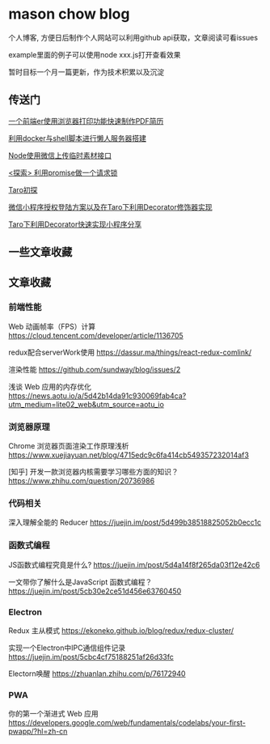 # mason chow blog

个人博客, 方便日后制作个人网站可以利用github api获取，文章阅读可看issues

example里面的例子可以使用node xxx.js打开查看效果

暂时目标一个月一篇更新，作为技术积累以及沉淀

## 传送门

[一个前端er使用浏览器打印功能快速制作PDF简历](https://github.com/BryantZhou/blog/issues/1)

[利用docker与shell脚本进行懒人服务器搭建](https://github.com/BryantZhou/blog/issues/2)

[Node使用微信上传临时素材接口](https://github.com/BryantZhou/blog/issues/3)

[<探索> 利用promise做一个请求锁](https://github.com/BryantZhou/blog/issues/4)

[Taro初探](https://github.com/BryantZhou/blog/issues/5)

[微信小程序授权登陆方案以及在Taro下利用Decorator修饰器实现](https://github.com/BryantZhou/blog/issues/6)

[Taro下利用Decorator快速实现小程序分享](https://github.com/BryantZhou/blog/issues/7)

## 一些文章收藏

## 文章收藏

### 前端性能

Web 动画帧率（FPS）计算 https://cloud.tencent.com/developer/article/1136705

redux配合serverWork使用 https://dassur.ma/things/react-redux-comlink/

渲染性能 https://github.com/sundway/blog/issues/2

浅谈 Web 应用的内存优化 https://news.aotu.io/a/5d42b14da91c930069fab4ca?utm_medium=lite02_web&utm_source=aotu_io



### 浏览器原理

Chrome 浏览器页面渲染工作原理浅析 https://www.xuejiayuan.net/blog/4715edc9c6fa414cb549357232014af3

[知乎] 开发一款浏览器内核需要学习哪些方面的知识？ https://www.zhihu.com/question/20736986



### 代码相关

深入理解全能的 Reducer https://juejin.im/post/5d499b38518825052b0ecc1c



### 函数式编程

JS函数式编程究竟是什么? https://juejin.im/post/5d4a14f8f265da03f12e42c6

一文带你了解什么是JavaScript 函数式编程？ https://juejin.im/post/5cb30e2ce51d456e63760450



### Electron

Redux 主从模式 https://ekoneko.github.io/blog/redux/redux-cluster/

实现一个Electron中IPC通信组件记录 https://juejin.im/post/5cbc4cf75188251af26d33fc

Electorn唤醒 https://zhuanlan.zhihu.com/p/76172940



### PWA

你的第一个渐进式 Web 应用 https://developers.google.com/web/fundamentals/codelabs/your-first-pwapp/?hl=zh-cn
